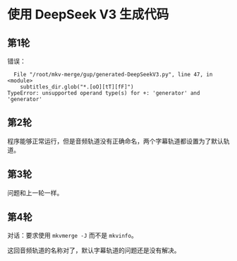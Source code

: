 # 使用 DeepSeek V3 生成代码

## 第1轮

错误：

```
  File "/root/mkv-merge/gup/generated-DeepSeekV3.py", line 47, in <module>
    subtitles_dir.glob("*.[oO][tT][fF]")
TypeError: unsupported operand type(s) for +: 'generator' and 'generator'
```

## 第2轮

程序能够正常运行，但是音频轨道没有正确命名，两个字幕轨道都设置为了默认轨道。

## 第3轮

问题和上一轮一样。

## 第4轮

对话：要求使用 `mkvmerge -J` 而不是 `mkvinfo`。

这回音频轨道的名称对了，默认字幕轨道的问题还是没有解决。

